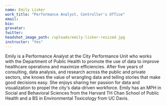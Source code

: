 ```yaml
---
name: Emily Lisker
work_title: "Performance Analyst, Controller's Office"
email:
bio:
gravatar:
twitter:
headshot_image_path: /uploads/emily-lisker-resized.jpg
instructor: "Yes"
---
```



Emily is a Performance Analyst at the City Performance Unit who works with the Department of Public Health to promote the use of data to improve healthcare operations and maximize efficiencies. After five years of consulting, data analysis, and research across the public and private sectors, she knows the value of wrangling data and telling stories that make good decisions easy. She enjoys sharing her passion for data and visualization to propel the city's data-driven workforce. Emily has an MPH in Social and Behavioral Sciences from the Harvard TH Chan School of Public Health and a BS in Environmental Toxicology from UC Davis.&nbsp;